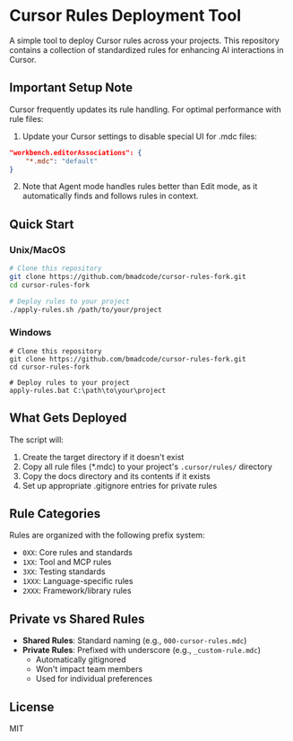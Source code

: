 # Cursor Rules Deployment Tool

A simple tool to deploy Cursor rules across your projects. This repository contains a collection of standardized rules for enhancing AI interactions in Cursor.

## Important Setup Note

Cursor frequently updates its rule handling. For optimal performance with rule files:

1. Update your Cursor settings to disable special UI for .mdc files:
```json
"workbench.editorAssociations": {
    "*.mdc": "default"
}
```

2. Note that Agent mode handles rules better than Edit mode, as it automatically finds and follows rules in context.

## Quick Start

### Unix/MacOS
```bash
# Clone this repository
git clone https://github.com/bmadcode/cursor-rules-fork.git
cd cursor-rules-fork

# Deploy rules to your project
./apply-rules.sh /path/to/your/project
```

### Windows
```batch
# Clone this repository
git clone https://github.com/bmadcode/cursor-rules-fork.git
cd cursor-rules-fork

# Deploy rules to your project
apply-rules.bat C:\path\to\your\project
```

## What Gets Deployed

The script will:
1. Create the target directory if it doesn't exist
2. Copy all rule files (*.mdc) to your project's `.cursor/rules/` directory
3. Copy the docs directory and its contents if it exists
4. Set up appropriate .gitignore entries for private rules

## Rule Categories

Rules are organized with the following prefix system:
- `0XX`: Core rules and standards
- `1XX`: Tool and MCP rules
- `3XX`: Testing standards
- `1XXX`: Language-specific rules
- `2XXX`: Framework/library rules

## Private vs Shared Rules

- **Shared Rules**: Standard naming (e.g., `000-cursor-rules.mdc`)
- **Private Rules**: Prefixed with underscore (e.g., `_custom-rule.mdc`)
  - Automatically gitignored
  - Won't impact team members
  - Used for individual preferences

## License

MIT
